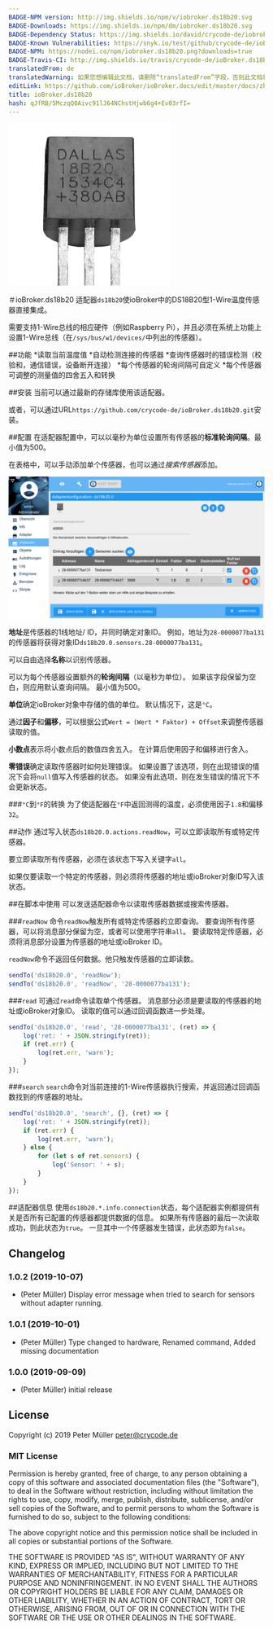 ```yaml
---
BADGE-NPM version: http://img.shields.io/npm/v/iobroker.ds18b20.svg
BADGE-Downloads: https://img.shields.io/npm/dm/iobroker.ds18b20.svg
BADGE-Dependency Status: https://img.shields.io/david/crycode-de/iobroker.ds18b20.svg
BADGE-Known Vulnerabilities: https://snyk.io/test/github/crycode-de/ioBroker.ds18b20/badge.svg
BADGE-NPM: https://nodei.co/npm/iobroker.ds18b20.png?downloads=true
BADGE-Travis-CI: http://img.shields.io/travis/crycode-de/ioBroker.ds18b20/master.svg
translatedFrom: de
translatedWarning: 如果您想编辑此文档，请删除“translatedFrom”字段，否则此文档将再次自动翻译
editLink: https://github.com/ioBroker/ioBroker.docs/edit/master/docs/zh-cn/adapterref/iobroker.ds18b20/README.md
title: ioBroker.ds18b20
hash: qJfRB/5MczqQ0Aivc91lJ64NChstHjwb6g4+Ev03rfI=
---
```

![徽标](../../../de/adapterref/iobroker.ds18b20/../../admin/ds18b20.png)

＃ioBroker.ds18b20
适配器`ds18b20`使ioBroker中的DS18B20型1-Wire温度传感器直接集成。

需要支持1-Wire总线的相应硬件（例如Raspberry Pi），并且必须在系统上功能上设置1-Wire总线（在`/sys/bus/w1/devices/`中列出的传感器）。

##功能
*读取当前温度值
*自动检测连接的传感器
*查询传感器时的错误检测（校验和，通信错误，设备断开连接）
*每个传感器的轮询间隔可自定义
*每个传感器可调整的测量值的四舍五入和转换

##安装
当前可以通过最新的存储库使用该适配器。

或者，可以通过URL`https://github.com/crycode-de/ioBroker.ds18b20.git`安装。

##配置
在适配器配置中，可以以毫秒为单位设置所有传感器的**标准轮询间隔**。最小值为500。

在表格中，可以手动添加单个传感器，也可以通过*搜索传感器*添加。

![组态](../../../de/adapterref/iobroker.ds18b20/./img/konfiguration.png)

**地址**是传感器的1线地址/ ID，并同时确定对象ID。
例如，地址为`28-0000077ba131`的传感器将获得对象ID`ds18b20.0.sensors.28-0000077ba131`。

可以自由选择**名称**以识别传感器。

可以为每个传感器设置额外的**轮询间隔**（以毫秒为单位）。
如果该字段保留为空白，则应用默认查询间隔。
最小值为500。

**单位**确定ioBroker对象中存储的值的单位。
默认情况下，这是`°C`。

通过**因子**和**偏移**，可以根据公式`Wert = (Wert * Faktor) + Offset`来调整传感器读取的值。

**小数点**表示将小数点后的数值四舍五入。
在计算后使用因子和偏移进行舍入。

**零错误**确定读取传感器时如何处理错误。
如果设置了该选项，则在出现错误的情况下会将`null`值写入传感器的状态。
如果没有此选项，则在发生错误的情况下不会更新状态。

###`°C`到`°F`的转换
为了使适配器在`°F`中返回测得的温度，必须使用因子`1.8`和偏移`32`。

##动作
通过写入状态`ds18b20.0.actions.readNow`，可以立即读取所有或特定传感器。

要立即读取所有传感器，必须在该状态下写入关键字`all`。

如果仅要读取一个特定的传感器，则必须将传感器的地址或ioBroker对象ID写入该状态。

##在脚本中使用
可以发送适配器命令以读取传感器数据或搜索传感器。

###`readNow`
命令`readNow`触发所有或特定传感器的立即查询。
要查询所有传感器，可以将消息部分保留为空，或者可以使用字符串`all`。
要读取特定传感器，必须将消息部分设置为传感器的地址或ioBroker ID。

`readNow`命令不返回任何数据。他只触发传感器的立即读数。

```js
sendTo('ds18b20.0', 'readNow');
sendTo('ds18b20.0', 'readNow', '28-0000077ba131');
```

###`read`
可通过`read`命令读取单个传感器。
消息部分必须是要读取的传感器的地址或ioBroker对象ID。
读取的值可以通过回调函数进一步处理。

```js
sendTo('ds18b20.0', 'read', '28-0000077ba131', (ret) => {
    log('ret: ' + JSON.stringify(ret));
    if (ret.err) {
        log(ret.err, 'warn');
    }
});
```

###`search`
`search`命令对当前连接的1-Wire传感器执行搜索，并返回通过回调函数找到的传感器的地址。

```js
sendTo('ds18b20.0', 'search', {}, (ret) => {
    log('ret: ' + JSON.stringify(ret));
    if (ret.err) {
        log(ret.err, 'warn');
    } else {
        for (let s of ret.sensors) {
            log('Sensor: ' + s);
        }
    }
});
```

##适配器信息
使用`ds18b20.*.info.connection`状态，每个适配器实例都提供有关是否所有已配置的传感器都提供数据的信息。
如果所有传感器的最后一次读取成功，则此状态为`true`。
一旦其中一个传感器发生错误，此状态即为`false`。

## Changelog
### 1.0.2 (2019-10-07)
* (Peter Müller) Display error message when tried to search for sensors without adapter running.

### 1.0.1 (2019-10-01)
* (Peter Müller) Type changed to hardware, Renamed command, Added missing documentation

### 1.0.0 (2019-09-09)
* (Peter Müller) initial release

## License

Copyright (c) 2019 Peter Müller <peter@crycode.de>

### MIT License

Permission is hereby granted, free of charge, to any person obtaining
a copy of this software and associated documentation files (the
"Software"), to deal in the Software without restriction, including
without limitation the rights to use, copy, modify, merge, publish,
distribute, sublicense, and/or sell copies of the Software, and to
permit persons to whom the Software is furnished to do so, subject to
the following conditions:

The above copyright notice and this permission notice shall be
included in all copies or substantial portions of the Software.

THE SOFTWARE IS PROVIDED "AS IS", WITHOUT WARRANTY OF ANY KIND,
EXPRESS OR IMPLIED, INCLUDING BUT NOT LIMITED TO THE WARRANTIES OF
MERCHANTABILITY, FITNESS FOR A PARTICULAR PURPOSE AND
NONINFRINGEMENT. IN NO EVENT SHALL THE AUTHORS OR COPYRIGHT HOLDERS BE
LIABLE FOR ANY CLAIM, DAMAGES OR OTHER LIABILITY, WHETHER IN AN ACTION
OF CONTRACT, TORT OR OTHERWISE, ARISING FROM, OUT OF OR IN CONNECTION
WITH THE SOFTWARE OR THE USE OR OTHER DEALINGS IN THE SOFTWARE.